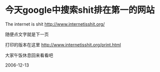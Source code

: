 # 今天google中搜索shit排在第一的网站

The internet is shit
http://www.internetisshit.org/

随便点文字就是下一页

打印的版本在这里 http://www.internetisshit.org/print.html

大家午饭休息回来看看吧

2006-12-13